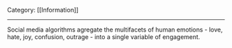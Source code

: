 Category: [[Information]]
___

Social media algorithms agregate the multifacets of human emotions - love, hate, joy, confusion, outrage - into a single variable of engagement. 

